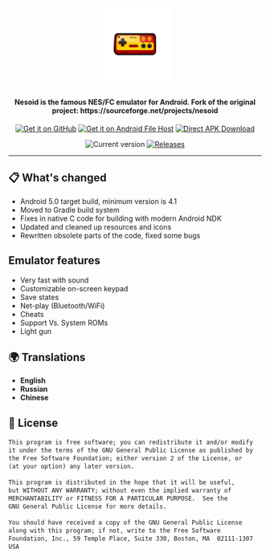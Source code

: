 <div align="center">

<p><img src="app/app_icon-web.png" width="150"></p>
<h2><b></b></h2>
<h4>Nesoid is the famous NES/FC emulator for Android. Fork of the original project: <a alt=https://sourceforge.net/projects/nesoid>https://sourceforge.net/projects/nesoid</a></h4>

[<img alt="Get it on GitHub" height="80" src="https://tachibanagenerallaboratories.github.io/images/badges/GitHub/get-it-on-github.png">](https://github.com/proninyaroslav/nesoid/releases)
[<img alt="Get it on Android File Host" height="80" src="https://tachibanagenerallaboratories.github.io/images/badges/Android%20File%20Host/android-file-host-badge.png">](https://www.androidfilehost.com/?w=files&flid=334324)
[<img alt="Direct APK Download" height="80" src="https://tachibanagenerallaboratories.github.io/images/badges/Direct%20Download/direct-apk-download.png">](https://proninyaroslav.ru/mirror/nesoid)

![Current version](https://img.shields.io/github/release/proninyaroslav/nesoid.svg?logo=github)
[![Releases](https://img.shields.io/github/downloads/proninyaroslav/nesoid/total.svg)](https://github.com/proninyaroslav/nesoid/releases)

</div>

----

## 📋 What's changed

* Android 5.0 target build, minimum version is 4.1
* Moved to Gradle build system
* Fixes in native C code for building with modern Android NDK
* Updated and cleaned up resources and icons
* Rewritten obsolete parts of the code, fixed some bugs

## Emulator features

* Very fast with sound
* Customizable on-screen keypad
* Save states
* Net-play (Bluetooth/WiFi)
* Cheats
* Support Vs. System ROMs
* Light gun

## 🌍 Translations

 - **English**
 - **Russian**
 - **Chinese**

## 📄 License

    This program is free software; you can redistribute it and/or modify
    it under the terms of the GNU General Public License as published by
    the Free Software Foundation; either version 2 of the License, or
    (at your option) any later version.

    This program is distributed in the hope that it will be useful,
    but WITHOUT ANY WARRANTY; without even the implied warranty of
    MERCHANTABILITY or FITNESS FOR A PARTICULAR PURPOSE.  See the
    GNU General Public License for more details.

    You should have received a copy of the GNU General Public License
    along with this program; if not, write to the Free Software
    Foundation, Inc., 59 Temple Place, Suite 330, Boston, MA  02111-1307  USA

